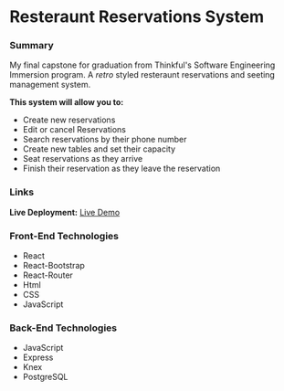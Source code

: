 # Resteraunt Reservations System  
### Summary  
My final capstone for graduation from Thinkful's Software Engineering Immersion program. A *retro* styled resteraunt reservations and seeting management system.  
  
**This system will allow you to:**  
* Create new reservations  
* Edit or cancel Reservations  
* Search reservations by their phone number  
* Create new tables and set their capacity  
* Seat reservations as they arrive  
* Finish their reservation as they leave the reservation  
  
### Links  
**Live Deployment:** [Live Demo](https://ms-finalcap-frontend.herokuapp.com/dashboard)  
  
### Front-End Technologies  
* React  
* React-Bootstrap  
* React-Router  
* Html  
* CSS  
* JavaScript  
  
### Back-End Technologies  
* JavaScript  
* Express  
* Knex  
* PostgreSQL  

